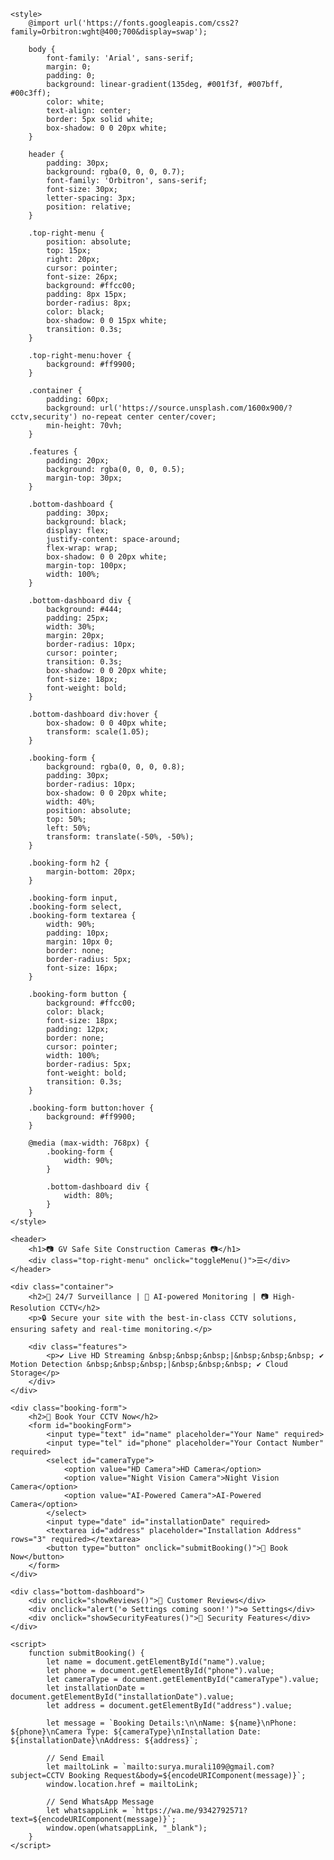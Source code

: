 <!DOCTYPE html>
<html lang="en">
<head>
    <meta charset="UTF-8">
    <meta name="viewport" content="width=device-width, initial-scale=1.0">
    <title>GV Safe Site Construction Cameras</title>

    <style>
        @import url('https://fonts.googleapis.com/css2?family=Orbitron:wght@400;700&display=swap');

        body {
            font-family: 'Arial', sans-serif;
            margin: 0;
            padding: 0;
            background: linear-gradient(135deg, #001f3f, #007bff, #00c3ff);
            color: white;
            text-align: center;
            border: 5px solid white;
            box-shadow: 0 0 20px white;
        }

        header {
            padding: 30px;
            background: rgba(0, 0, 0, 0.7);
            font-family: 'Orbitron', sans-serif;
            font-size: 30px;
            letter-spacing: 3px;
            position: relative;
        }

        .top-right-menu {
            position: absolute;
            top: 15px;
            right: 20px;
            cursor: pointer;
            font-size: 26px;
            background: #ffcc00;
            padding: 8px 15px;
            border-radius: 8px;
            color: black;
            box-shadow: 0 0 15px white;
            transition: 0.3s;
        }

        .top-right-menu:hover {
            background: #ff9900;
        }

        .container {
            padding: 60px;
            background: url('https://source.unsplash.com/1600x900/?cctv,security') no-repeat center center/cover;
            min-height: 70vh;
        }

        .features {
            padding: 20px;
            background: rgba(0, 0, 0, 0.5);
            margin-top: 30px;
        }

        .bottom-dashboard {
            padding: 30px;
            background: black;
            display: flex;
            justify-content: space-around;
            flex-wrap: wrap;
            box-shadow: 0 0 20px white;
            margin-top: 100px;
            width: 100%;
        }

        .bottom-dashboard div {
            background: #444;
            padding: 25px;
            width: 30%;
            margin: 20px;
            border-radius: 10px;
            cursor: pointer;
            transition: 0.3s;
            box-shadow: 0 0 20px white;
            font-size: 18px;
            font-weight: bold;
        }

        .bottom-dashboard div:hover {
            box-shadow: 0 0 40px white;
            transform: scale(1.05);
        }

        .booking-form {
            background: rgba(0, 0, 0, 0.8);
            padding: 30px;
            border-radius: 10px;
            box-shadow: 0 0 20px white;
            width: 40%;
            position: absolute;
            top: 50%;
            left: 50%;
            transform: translate(-50%, -50%);
        }

        .booking-form h2 {
            margin-bottom: 20px;
        }

        .booking-form input, 
        .booking-form select, 
        .booking-form textarea {
            width: 90%;
            padding: 10px;
            margin: 10px 0;
            border: none;
            border-radius: 5px;
            font-size: 16px;
        }

        .booking-form button {
            background: #ffcc00;
            color: black;
            font-size: 18px;
            padding: 12px;
            border: none;
            cursor: pointer;
            width: 100%;
            border-radius: 5px;
            font-weight: bold;
            transition: 0.3s;
        }

        .booking-form button:hover {
            background: #ff9900;
        }

        @media (max-width: 768px) {
            .booking-form {
                width: 90%;
            }

            .bottom-dashboard div {
                width: 80%;
            }
        }
    </style>
</head>
<body>

    <header>
        <h1>📷 GV Safe Site Construction Cameras 📷</h1>
        <div class="top-right-menu" onclick="toggleMenu()">☰</div>
    </header>

    <div class="container">
        <h2>📡 24/7 Surveillance | 🤖 AI-powered Monitoring | 📷 High-Resolution CCTV</h2>
        <p>🔒 Secure your site with the best-in-class CCTV solutions, ensuring safety and real-time monitoring.</p>

        <div class="features">
            <p>✔ Live HD Streaming &nbsp;&nbsp;&nbsp;|&nbsp;&nbsp;&nbsp; ✔ Motion Detection &nbsp;&nbsp;&nbsp;|&nbsp;&nbsp;&nbsp; ✔ Cloud Storage</p>
        </div>
    </div>

    <div class="booking-form">
        <h2>📅 Book Your CCTV Now</h2>
        <form id="bookingForm">
            <input type="text" id="name" placeholder="Your Name" required>
            <input type="tel" id="phone" placeholder="Your Contact Number" required>
            <select id="cameraType">
                <option value="HD Camera">HD Camera</option>
                <option value="Night Vision Camera">Night Vision Camera</option>
                <option value="AI-Powered Camera">AI-Powered Camera</option>
            </select>
            <input type="date" id="installationDate" required>
            <textarea id="address" placeholder="Installation Address" rows="3" required></textarea>
            <button type="button" onclick="submitBooking()">📩 Book Now</button>
        </form>
    </div>

    <div class="bottom-dashboard">
        <div onclick="showReviews()">🌟 Customer Reviews</div>
        <div onclick="alert('⚙️ Settings coming soon!')">⚙️ Settings</div>
        <div onclick="showSecurityFeatures()">🔐 Security Features</div>
    </div>

    <script>
        function submitBooking() {
            let name = document.getElementById("name").value;
            let phone = document.getElementById("phone").value;
            let cameraType = document.getElementById("cameraType").value;
            let installationDate = document.getElementById("installationDate").value;
            let address = document.getElementById("address").value;

            let message = `Booking Details:\n\nName: ${name}\nPhone: ${phone}\nCamera Type: ${cameraType}\nInstallation Date: ${installationDate}\nAddress: ${address}`;

            // Send Email
            let mailtoLink = `mailto:surya.murali109@gmail.com?subject=CCTV Booking Request&body=${encodeURIComponent(message)}`;
            window.location.href = mailtoLink;

            // Send WhatsApp Message
            let whatsappLink = `https://wa.me/9342792571?text=${encodeURIComponent(message)}`;
            window.open(whatsappLink, "_blank");
        }
    </script>

</body>
</html>
